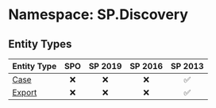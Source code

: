 # Namespace: SP.Discovery

## Entity Types

Entity Type | SPO | SP 2019 | SP 2016 | SP 2013
----------|:---:|:-------:|:-------:|:-------:
[Case](./EntityTypes/Case.md) | ❌ | ❌ | ❌ | ✅
[Export](./EntityTypes/Export.md) | ❌ | ❌ | ❌ | ✅